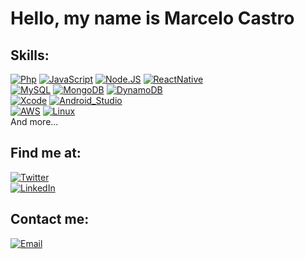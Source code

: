 # Hello, my name is Marcelo Castro

## Skills:
[![Php](https://img.shields.io/badge/Php-F7DF1E?style=for-the-badge&logo=php&logoColor=white&labelColor=101010)]()
[![JavaScript](https://img.shields.io/badge/JavaScript-F7DF1E?style=for-the-badge&logo=javascript&logoColor=white&labelColor=101010)]()
[![Node.JS](https://img.shields.io/badge/Node.JS-339933?style=for-the-badge&logo=node.js&logoColor=white&labelColor=101010)]()
[![ReactNative](https://img.shields.io/badge/ReactNative-339933?style=for-the-badge&logo=react&logoColor=white&labelColor=101010)]()
</br>
[![MySQL](https://img.shields.io/badge/MySQL-4479A1?style=for-the-badge&logo=mysql&logoColor=white&labelColor=101010)]()
[![MongoDB](https://img.shields.io/badge/MongoDB-47A248?style=for-the-badge&logo=mongodb&logoColor=white&labelColor=101010)]()
[![DynamoDB](https://img.shields.io/badge/DynamodDB-47A248?style=for-the-badge&logo=dynamodb&logoColor=white&labelColor=101010)]()
</br>
[![Xcode](https://img.shields.io/badge/Xcode-1575F9?style=for-the-badge&logo=xcode&logoColor=white&labelColor=101010)]()
[![Android_Studio](https://img.shields.io/badge/Android_Studio-3DDC84?style=for-the-badge&logo=android-studio&logoColor=white&labelColor=101010)]()
</br>
[![AWS](https://img.shields.io/badge/AWS-232F3E?style=for-the-badge&logo=amazon-aws&logoColor=white&labelColor=101010)]()
[![Linux](https://img.shields.io/badge/Linux-232F3E?style=for-the-badge&logo=linux&logoColor=white&labelColor=101010)]()
</br>
And more...

## Find me at:
[![Twitter](https://img.shields.io/badge/Twitter-@mcastro\_arg-1DA1F2?style=for-the-badge&logo=twitter&logoColor=white&labelColor=101010)](https://twitter.com/mcastro_arg)
</br>
[![LinkedIn](https://img.shields.io/badge/LinkedIn-Marcelo_Castro-0077B5?style=for-the-badge&logo=linkedin&logoColor=white&labelColor=101010)](https://www.linkedin.com/in/mcastro)

## Contact me:

[![Email](https://img.shields.io/badge/marcelo@loscastro.org-my_personal_email-D14836?style=for-the-badge&logo=gmail&logoColor=white&labelColor=101010)](mailto:marcelo@loscastro.org)
<!--
**mcastro-arg/mcastro-arg** is a ✨ _special_ ✨ repository because its `README.md` (this file) appears on your GitHub profile.

Here are some ideas to get you started:

- 🔭 I’m currently working on ...
- 🌱 I’m currently learning ...
- 👯 I’m looking to collaborate on ...
- 🤔 I’m looking for help with ...
- 💬 Ask me about ...
- 📫 How to reach me: ...
- 😄 Pronouns: ...
- ⚡ Fun fact: ...
-->
